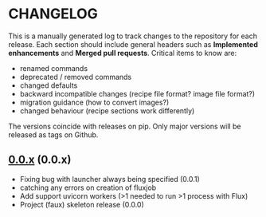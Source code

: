 # CHANGELOG

This is a manually generated log to track changes to the repository for each release.
Each section should include general headers such as **Implemented enhancements**
and **Merged pull requests**. Critical items to know are:

 - renamed commands
 - deprecated / removed commands
 - changed defaults
 - backward incompatible changes (recipe file format? image file format?)
 - migration guidance (how to convert images?)
 - changed behaviour (recipe sections work differently)

The versions coincide with releases on pip. Only major versions will be released as tags on Github.

## [0.0.x](https://github.com/flux-framework/flux-restful-api/tree/main) (0.0.x)
 - Fixing bug with launcher always being specified (0.0.1)
  - catching any errors on creation of fluxjob
  - Add support uvicorn workers (>1 needed to run >1 process with Flux)
 - Project (faux) skeleton release (0.0.0)
